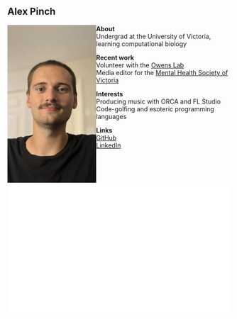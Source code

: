## Alex Pinch  
<img align="left" src="https://raw.githubusercontent.com/alexpinch/alexpinch.github.io/gh-pages/images/me_2.png" width=200/>  
  
**About**  
Undergrad at the University of Victoria, learning computational biology  
  
**Recent work**  
Volunteer with the [Owens Lab](https://owensgl.github.io/)   
Media editor for the [Mental Health Society of Victoria](https://www.mhsvictoria.org/)  
  
**Interests**    
Producing music with ORCA and FL Studio  
Code-golfing and esoteric programming languages  
  
<img align="left" src="https://raw.githubusercontent.com/alexpinch/github-stats-transparent/output/generated/languages.svg"/>  
  
**Links**  
[GitHub](https://github.com/alexpinch)  
[LinkedIn](https://www.linkedin.com/in/alexpinch/)   
